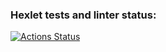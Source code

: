 ### Hexlet tests and linter status:
[![Actions Status](https://github.com/dsdisperfect/frontend-project-44/workflows/hexlet-check/badge.svg)](https://github.com/dsdisperfect/frontend-project-44/actions)